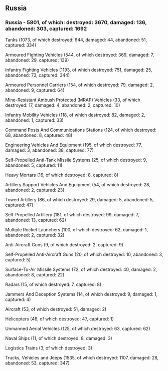 
 
 ## Russia
 
 ### Russia - 5801, of which: destroyed: 3670, damaged: 136, abandoned: 303, captured: 1692

 

 

 Tanks (1073, of which destroyed: 644, damaged: 44, abandoned: 51, captured: 334)

 Armoured Fighting Vehicles (544, of which destroyed: 369, damaged: 7, abandoned: 29, captured: 139)

 Infantry Fighting Vehicles (1193, of which destroyed: 751, damaged: 25, abandoned: 73, captured: 344)

 Armoured Personnel Carriers (154, of which destroyed: 79, damaged: 2, abandoned: 9, captured: 64)

 Mine-Resistant Ambush Protected (MRAP) Vehicles (33, of which destroyed: 17, damaged: 4, abandoned: 2, captured: 10)

 Infantry Mobility Vehicles (118, of which destroyed: 82, damaged: 2, abandoned: 1, captured: 33)

 Command Posts And Communications Stations (124, of which destroyed: 68, abandoned: 8, captured: 48)

 Engineering Vehicles And Equipment (195, of which destroyed: 77, damaged: 3, abandoned: 38, captured: 77)

 Self-Propelled Anti-Tank Missile Systems (25, of which destroyed: 9, abandoned: 5, captured: 11)

 Heavy Mortars (16, of which destroyed: 8, captured: 8)

 Artillery Support Vehicles And Equipment (54, of which destroyed: 28, abandoned: 2, captured: 23)

 Towed Artillery (86, of which destroyed: 29, damaged: 5, abandoned: 5, captured: 47)

 Self-Propelled Artillery (181, of which destroyed: 99, damaged: 7, abandoned: 13, captured: 62)

 Multiple Rocket Launchers (100, of which destroyed: 62, damaged: 1, abandoned: 2, captured: 32)

 Anti-Aircraft Guns (9, of which destroyed: 2, captured: 9)

 Self-Propelled Anti-Aircraft Guns (20, of which destroyed: 10, abandoned: 3, captured: 5)

 Surface-To-Air Missile Systems (72, of which destroyed: 40, damaged: 2, abandoned: 8, captured: 22)

 Radars (15, of which destroyed: 7, captured: 8)

 Jammers And Deception Systems (14, of which destroyed: 9, damaged: 1, captured: 4)

 Aircraft (53, of which destroyed: 51, damaged: 2)

 Helicopters (48, of which destroyed: 47, captured: 1)

 Unmanned Aerial Vehicles (125, of which destroyed: 63, captured: 62)

 Naval Ships (11, of which destroyed: 8, damaged: 3)

 Logistics Trains (3, of which destroyed: 3)

 Trucks, Vehicles and Jeeps (1535, of which destroyed: 1107, damaged: 28, abandoned: 53, captured: 347)

